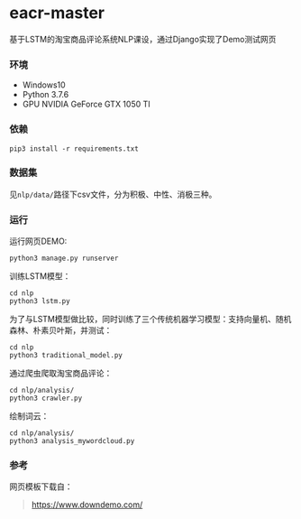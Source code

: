 # eacr-master
基于LSTM的淘宝商品评论系统NLP课设，通过Django实现了Demo测试网页

### 环境
* Windows10
* Python 3.7.6
* GPU NVIDIA GeForce GTX 1050 TI

### 依赖
```
pip3 install -r requirements.txt
```

### 数据集
见`nlp/data/`路径下csv文件，分为积极、中性、消极三种。

### 运行
运行网页DEMO:
```
python3 manage.py runserver
```
训练LSTM模型：
```
cd nlp
python3 lstm.py
```
为了与LSTM模型做比较，同时训练了三个传统机器学习模型：支持向量机、随机森林、朴素贝叶斯，并测试：
```
cd nlp
python3 traditional_model.py
```
通过爬虫爬取淘宝商品评论：
```
cd nlp/analysis/
python3 crawler.py
```
绘制词云：
```
cd nlp/analysis/
python3 analysis_mywordcloud.py
```

### 参考
网页模板下载自：
>https://www.downdemo.com/
